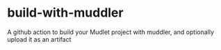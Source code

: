 # build-with-muddler

A github action to build your Mudlet project with muddler, and optionally upload it as an artifact
